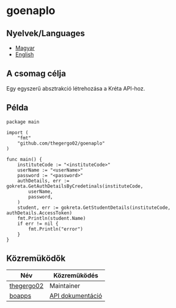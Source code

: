 # goenaplo

## Nyelvek/Languages
* [Magyar](https://github.com/thegergo02/gokreta/README.md)
* [English](https://github.com/thegergo02/gokreta/README.en_US.md)

## A csomag célja
Egy egyszerű absztrakció létrehozása a Kréta API-hoz.

## Példa
```golang
package main

import (
	"fmt"
	"github.com/thegergo02/goenaplo"
)

func main() {
	instituteCode := "<instituteCode>"
	userName := "<userName>"
	password := "<password>"
	authDetails, err := gokreta.GetAuthDetailsByCredetinals(instituteCode,
		userName,
		password,
	)
	student, err := gokreta.GetStudentDetails(instituteCode, authDetails.AccessToken)
	fmt.Println(student.Name)
	if err != nil {
		fmt.Println("error")
	}
}
```

## Közremüködők
Név | Közremüködés
--- | ---
[thegergo02](https://github.com/thegergo02) | Maintainer
[boapps](https://github.com/boapps) | [API dokumentáció](https://github.com/boapps/e-kreta-api-docs)
